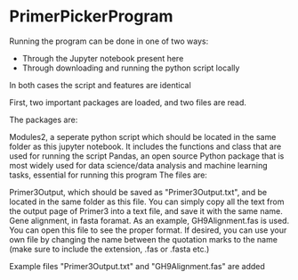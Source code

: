 # PrimerPickerProgram

Running the program can be done in one of two ways: 
 - Through the Jupyter notebook present here
 - Through downloading and running the python script locally 

In both cases the script and features are identical

First, two important packages are loaded, and two files are read.

The packages are:

Modules2, a seperate python script which should be located in the same folder as this jupyter notebook. It includes the functions and class that are used for running the script
Pandas, an open source Python package that is most widely used for data science/data analysis and machine learning tasks, essential for running this program
The files are:

Primer3Output, which should be saved as "Primer3Output.txt", and be located in the same folder as this file. You can simply copy all the text from the output page of Primer3 into a text file, and save it with the same name.
Gene alignment, in fasta foramat. As an example, GH9Alignment.fas is used. You can open this file to see the proper format. If desired, you can use your own file by changing the name between the quotation marks to the name (make sure to include the extension, .fas or .fasta etc.)

Example files "Primer3Output.txt" and "GH9Alignment.fas" are added
